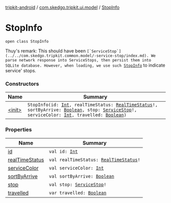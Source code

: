 [tripkit-android](../../index.md) / [com.skedgo.tripkit.ui.model](../index.md) / [StopInfo](./index.md)

# StopInfo

`open class StopInfo`

Thuy's remark: This should have been ``[`ServiceStop`](../../com.skedgo.tripkit.common.model/-service-stop/index.md). We parse network response into ServiceStops, then persist them into SQLite database. However, when loading, we use such ``[`StopInfo`](./index.md) to indicate service' stops.

### Constructors

| Name | Summary |
|---|---|
| [&lt;init&gt;](-init-.md) | `StopInfo(id: `[`Int`](https://kotlinlang.org/api/latest/jvm/stdlib/kotlin/-int/index.html)`, realTimeStatus: `[`RealTimeStatus`](../../com.skedgo.tripkit.common.model/-real-time-status/index.md)`!, sortByArrive: `[`Boolean`](https://kotlinlang.org/api/latest/jvm/stdlib/kotlin/-boolean/index.html)`, stop: `[`ServiceStop`](../../com.skedgo.tripkit.common.model/-service-stop/index.md)`!, serviceColor: `[`Int`](https://kotlinlang.org/api/latest/jvm/stdlib/kotlin/-int/index.html)`, travelled: `[`Boolean`](https://kotlinlang.org/api/latest/jvm/stdlib/kotlin/-boolean/index.html)`)` |

### Properties

| Name | Summary |
|---|---|
| [id](id.md) | `val id: `[`Int`](https://kotlinlang.org/api/latest/jvm/stdlib/kotlin/-int/index.html) |
| [realTimeStatus](real-time-status.md) | `val realTimeStatus: `[`RealTimeStatus`](../../com.skedgo.tripkit.common.model/-real-time-status/index.md)`!` |
| [serviceColor](service-color.md) | `val serviceColor: `[`Int`](https://kotlinlang.org/api/latest/jvm/stdlib/kotlin/-int/index.html) |
| [sortByArrive](sort-by-arrive.md) | `val sortByArrive: `[`Boolean`](https://kotlinlang.org/api/latest/jvm/stdlib/kotlin/-boolean/index.html) |
| [stop](stop.md) | `val stop: `[`ServiceStop`](../../com.skedgo.tripkit.common.model/-service-stop/index.md)`!` |
| [travelled](travelled.md) | `var travelled: `[`Boolean`](https://kotlinlang.org/api/latest/jvm/stdlib/kotlin/-boolean/index.html) |
